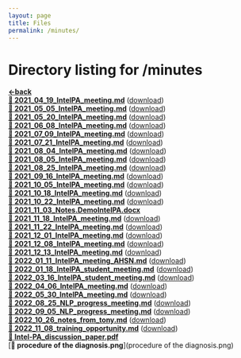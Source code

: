 ```yaml
---
layout: page
title: Files
permalink: /minutes/
---
```


# Directory listing for /minutes
[**<-back**](/)  
[**:page_facing_up: 2021_04_19_IntelPA_meeting.md**](2021_04_19_IntelPA_meeting) ([download](2021_04_19_IntelPA_meeting.md))  
[**:page_facing_up: 2021_05_05_IntelPA_meeting.md**](2021_05_05_IntelPA_meeting) ([download](2021_05_05_IntelPA_meeting.md))  
[**:page_facing_up: 2021_05_20_IntelPA_meeting.md**](2021_05_20_IntelPA_meeting) ([download](2021_05_20_IntelPA_meeting.md))  
[**:page_facing_up: 2021_06_08_IntelPA_meeting.md**](2021_06_08_IntelPA_meeting) ([download](2021_06_08_IntelPA_meeting.md))  
[**:page_facing_up: 2021_07_09_IntelPA_meeting.md**](2021_07_09_IntelPA_meeting) ([download](2021_07_09_IntelPA_meeting.md))  
[**:page_facing_up: 2021_07_21_IntelPA_meeting.md**](2021_07_21_IntelPA_meeting) ([download](2021_07_21_IntelPA_meeting.md))  
[**:page_facing_up: 2021_08_04_IntelPA_meeting.md**](2021_08_04_IntelPA_meeting) ([download](2021_08_04_IntelPA_meeting.md))  
[**:page_facing_up: 2021_08_05_IntelPA_meeting.md**](2021_08_05_IntelPA_meeting) ([download](2021_08_05_IntelPA_meeting.md))  
[**:page_facing_up: 2021_08_25_IntelPA_meeting.md**](2021_08_25_IntelPA_meeting) ([download](2021_08_25_IntelPA_meeting.md))  
[**:page_facing_up: 2021_09_16_IntelPA_meeting.md**](2021_09_16_IntelPA_meeting) ([download](2021_09_16_IntelPA_meeting.md))  
[**:page_facing_up: 2021_10_05_IntelPA_meeting.md**](2021_10_05_IntelPA_meeting) ([download](2021_10_05_IntelPA_meeting.md))  
[**:page_facing_up: 2021_10_18_IntelPA_meeting.md**](2021_10_18_IntelPA_meeting) ([download](2021_10_18_IntelPA_meeting.md))  
[**:page_facing_up: 2021_10_22_IntelPA_meeting.md**](2021_10_22_IntelPA_meeting) ([download](2021_10_22_IntelPA_meeting.md))  
[**:page_facing_up: 2021_11_03_Notes.DemoIntelPA.docx**](2021_11_03_Notes.DemoIntelPA.docx)  
[**:page_facing_up: 2021_11_18_IntelPA_meeting.md**](2021_11_18_IntelPA_meeting) ([download](2021_11_18_IntelPA_meeting.md))  
[**:page_facing_up: 2021_11_22_IntelPA_meeting.md**](2021_11_22_IntelPA_meeting) ([download](2021_11_22_IntelPA_meeting.md))  
[**:page_facing_up: 2021_12_01_IntelPA_meeting.md**](2021_12_01_IntelPA_meeting) ([download](2021_12_01_IntelPA_meeting.md))  
[**:page_facing_up: 2021_12_08_IntelPA_meeting.md**](2021_12_08_IntelPA_meeting) ([download](2021_12_08_IntelPA_meeting.md))  
[**:page_facing_up: 2021_12_13_IntelPA_meeting.md**](2021_12_13_IntelPA_meeting) ([download](2021_12_13_IntelPA_meeting.md))  
[**:page_facing_up: 2022_01_11_IntelPA_meeting_AHSN.md**](2022_01_11_IntelPA_meeting_AHSN) ([download](2022_01_11_IntelPA_meeting_AHSN.md))  
[**:page_facing_up: 2022_01_18_IntelPA_student_meeting.md**](2022_01_18_IntelPA_student_meeting) ([download](2022_01_18_IntelPA_student_meeting.md))  
[**:page_facing_up: 2022_03_16_IntelPA_student_meeting.md**](2022_03_16_IntelPA_student_meeting) ([download](2022_03_16_IntelPA_student_meeting.md))  
[**:page_facing_up: 2022_04_06_IntelPA_meeting.md**](2022_04_06_IntelPA_meeting) ([download](2022_04_06_IntelPA_meeting.md))  
[**:page_facing_up: 2022_05_30_IntelPA_meeting.md**](2022_05_30_IntelPA_meeting) ([download](2022_05_30_IntelPA_meeting.md))  
[**:page_facing_up: 2022_08_25_NLP_progress_meeting.md**](2022_08_25_NLP_progress_meeting) ([download](2022_08_25_NLP_progress_meeting.md))  
[**:page_facing_up: 2022_09_05_NLP_progress_meeting.md**](2022_09_05_NLP_progress_meeting) ([download](2022_09_05_NLP_progress_meeting.md))  
[**:page_facing_up: 2022_10_26_notes_from_tony.md**](2022_10_26_notes_from_tony) ([download](2022_10_26_notes_from_tony.md))  
[**:page_facing_up: 2022_11_08_training_opportunity.md**](2022_11_08_training_opportunity) ([download](2022_11_08_training_opportunity.md))  
[**:page_facing_up: Intel-PA_discussion_paper.pdf**](Intel-PA_discussion_paper.pdf)  
[**:page_facing_up: procedure of the diagnosis.png**](procedure of the diagnosis.png)  
